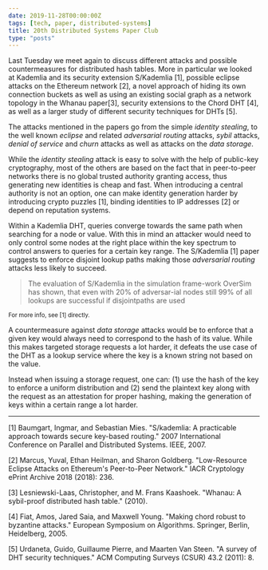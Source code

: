 ```yaml
---
date: 2019-11-28T00:00:00Z
tags: [tech, paper, distributed-systems]
title: 20th Distributed Systems Paper Club
type: "posts"
---
```


Last Tuesday we meet again to discuss different attacks and possible
countermeasures for distributed hash tables. More in particular we looked at
Kademlia and its security extension S/Kademlia [1], possible eclipse attacks on
the Ethereum network [2], a novel approach of hiding its own connection buckets
as well as using an existing social graph as a network topology in the Whanau
paper[3], security extensions to the Chord DHT [4], as well as a larger study of
different security techniques for DHTs [5].

The attacks mentioned in the papers go from the simple *identity stealing*, to
the well known *eclipse* and related *adversarial routing* attacks, *sybil*
attacks, *denial of service* and *churn* attacks as well as attacks on the *data
storage*.

While the *identity stealing* attack is easy to solve with the help of
public-key cryptography, most of the others are based on the fact that in
peer-to-peer networks there is no global trusted authority granting access, thus
generating new identities is cheap and fast. When introducing a central
authority is not an option, one can make identity generation harder by
introducing crypto puzzles [1], binding identities to IP addresses [2] or depend
on reputation systems.

Within a Kademlia DHT, queries converge towards the same path when searching for
a node or value. With this in mind an attacker would need to only control some
nodes at the right place within the key spectrum to control answers to queries
for a certain key range. The S/Kademlia [1] paper suggests to enforce disjoint
lookup paths making those *adversarial routing* attacks less likely to succeed.

> The evaluation of S/Kademlia in the simulation frame-work OverSim has shown,
> that even with 20% of adversar-ial nodes still 99% of all lookups are
> successful if disjointpaths are used

<small>For more info, see [1] directly.</small>

A countermeasure against *data storage* attacks would be to enforce that a given
key would always need to correspond to the hash of its value. While this makes
targeted storage requests a lot harder, it defeats the use case of the DHT as a
lookup service where the key is a known string not based on the value.

Instead when issuing a storage request, one can: (1) use the hash of the key to
enforce a uniform distribution and (2) send the plaintext key along with the
request as an attestation for proper hashing, making the generation of keys
within a certain range a lot harder.

---

[1] Baumgart, Ingmar, and Sebastian Mies. "S/kademlia: A practicable approach
towards secure key-based routing." 2007 International Conference on Parallel and
Distributed Systems. IEEE, 2007.

[2] Marcus, Yuval, Ethan Heilman, and Sharon Goldberg. "Low-Resource Eclipse
Attacks on Ethereum's Peer-to-Peer Network." IACR Cryptology ePrint Archive 2018
(2018): 236.

[3] Lesniewski-Laas, Christopher, and M. Frans Kaashoek. "Whanau: A sybil-proof
distributed hash table." (2010).

[4] Fiat, Amos, Jared Saia, and Maxwell Young. "Making chord robust to byzantine
attacks." European Symposium on Algorithms. Springer, Berlin, Heidelberg, 2005.

[5] Urdaneta, Guido, Guillaume Pierre, and Maarten Van Steen. "A survey of DHT
security techniques." ACM Computing Surveys (CSUR) 43.2 (2011): 8.
